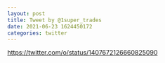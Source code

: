 ```yaml
--- 
layout: post 
title: Tweet by @1super_trades 
date: 2021-06-23 1624450172 
categories: twitter 
--- 
```

https://twitter.com/o/status/1407672126660825090